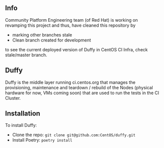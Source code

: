 ## Info
Community Platform Engineering team (of Red Hat) is working on revamping this project and thus, have cleaned this repository by
* marking other branches stale
* Clean branch created for development

to see the current deployed version of Duffy in CentOS CI Infra, check stale/master branch.


## Duffy
Duffy is the middle layer running ci.centos.org that manages the provisioning, maintenance and teardown / rebuild of the Nodes (physical hardware for now, VMs coming soon) that are used to run the tests in the CI Cluster.

## Installation
To install Duffy:
* Clone the repo: `git clone git@github.com:CentOS/duffy.git`
* Install Poetry: `poetry install`
